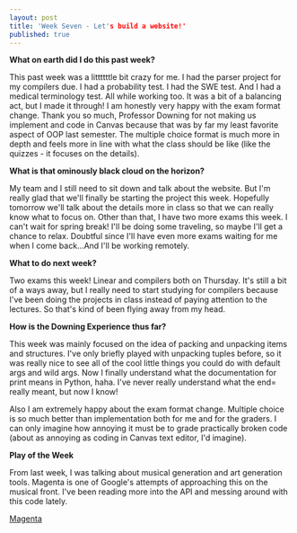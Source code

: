 ```yaml
---
layout: post
title: 'Week Seven - Let's build a website!'
published: true
---
```

**What on earth did I do this past week?**

This past week was a littttttle bit crazy for me. I had the parser project for my compilers due. I had a probability test. I had the SWE test. And I had a medical terminology test. All while working too. It was a bit of a balancing act, but I made it through! I am honestly very happy with the exam format change. Thank you so much, Professor Downing for not making us implement and code in Canvas because that was by far my least favorite aspect of OOP last semester. The multiple choice format is much more in depth and feels more in line with what the class should be like (like the quizzes - it focuses on the details). 

**What is that ominously black cloud on the horizon?**

My team and I still need to sit down and talk about the website. But I'm really glad that we'll finally be starting the project this week. Hopefully tomorrow we'll talk about the details more in class so that we can really know what to focus on. Other than that, I have two more exams this week. I can't wait for spring break! I'll be doing some traveling, so maybe I'll get a chance to relax. Doubtful since I'll have even more exams waiting for me when I come back...And I'll be working remotely.

**What to do next week?**

Two exams this week! Linear and compilers both on Thursday. It's still a bit of a ways away, but I really need to start studying for compilers because I've been doing the projects in class instead of paying attention to the lectures. So that's kind of been flying away from my head.

**How is the Downing Experience thus far?**

  This week was mainly focused on the idea of packing and unpacking items and structures. I've only briefly played with unpacking tuples before, so it was really nice to see all of the cool little things you could do with default args and wild args. Now I finally understand what the documentation for print means in Python, haha. I've never really understand what the end= really meant, but now I know! 
  
Also I am extremely happy about the exam format change. Multiple choice is so much better than implementation both for me and for the graders. I can only imagine how annoying it must be to grade practically broken code (about as annoying as coding in Canvas text editor, I'd imagine). 

**Play of the Week**
  
  From last week, I was talking about musical generation and art generation tools. Magenta is one of Google's attempts of approaching this on the musical front. I've been reading more into the API and messing around with this code lately.
  
  [Magenta](https://github.com/tensorflow/magenta)
